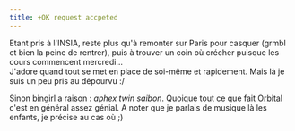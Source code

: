 ```yaml
---
title: +OK request accpeted
---
```


Etant pris à l'INSIA, reste plus qu'à remonter sur Paris pour casquer (grmbl
ct bien la peine de rentrer), puis à trouver un coin où crécher puisque les
cours commencent mercredi...  
J'adore quand tout se met en place de soi-même et rapidement. Mais là je suis
un peu pris au dépourvu :/

Sinon [bingirl](http://bingirl.free.fr) a raison : _aphex twin saibon_.
Quoique tout ce que fait [Orbital](http://www.loopz.co.uk/) c'est en général
assez génial. A noter que je parlais de musique là les enfants, je précise au
cas où ;)

